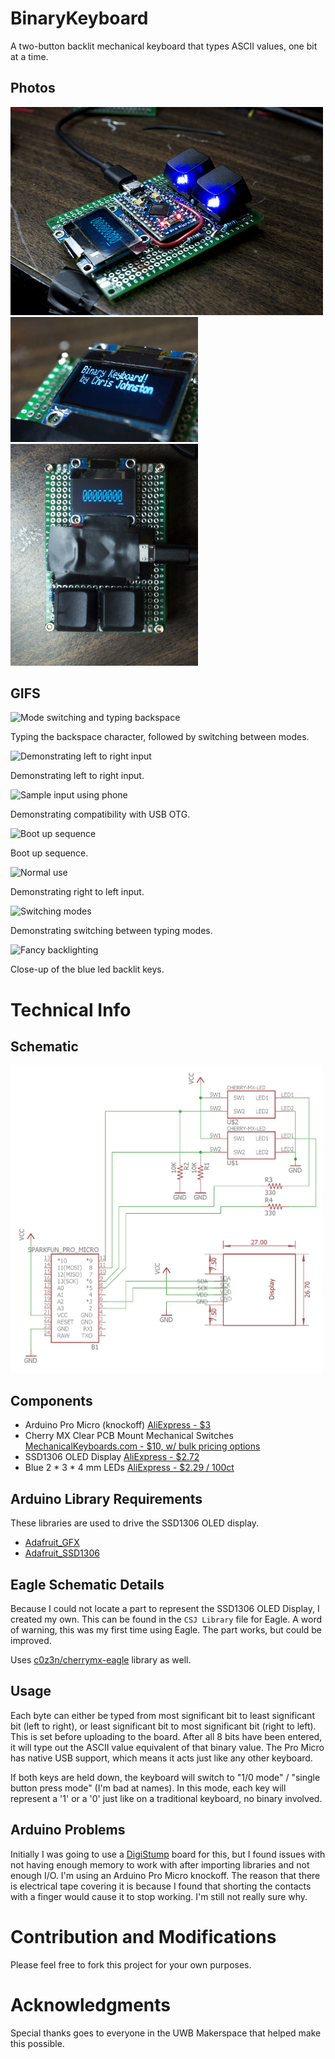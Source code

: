 # BinaryKeyboard
A two-button backlit mechanical keyboard that types ASCII values, one bit at a time.

## Photos

<img src="Images/binarykeyboard.jpg" alt="Photo of Binary Keyboard" Width="500" />
<img src="Images/screen.jpg" alt="Photo of Screen" Width="300" />
<img src="Images/topdown.jpg" alt="Top Down Photo" Width="300" />

## GIFS

<img src="https://thumbs.gfycat.com/ShamefulFlashyCuttlefish-size_restricted.gif" alt="Mode switching and typing backspace"/>

Typing the backspace character, followed by switching between modes.

<img src="https://thumbs.gfycat.com/LimpAnimatedAphid-size_restricted.gif" alt="Demonstrating left to right input"/>

Demonstrating left to right input.

<img src="https://thumbs.gfycat.com/RashGrizzledAardwolf-size_restricted.gif" alt="Sample input using phone"/>

Demonstrating compatibility with USB OTG.

<img src="https://thumbs.gfycat.com/FixedTangibleBluebottle-size_restricted.gif" alt="Boot up sequence"/>

Boot up sequence.

<img src="https://thumbs.gfycat.com/FaithfulThoseCrossbill-size_restricted.gif" alt="Normal use" />

Demonstrating right to left input.

<img src="https://thumbs.gfycat.com/LawfulSafeIndianrockpython-size_restricted.gif" alt="Switching modes" />

Demonstrating switching between typing modes.

<img src="https://thumbs.gfycat.com/InferiorShortIchidna-size_restricted.gif" alt="Fancy backlighting" />

Close-up of the blue led backlit keys.

# Technical Info

## Schematic
<img src="Schematic_small.png" alt="Image of Schematic" Width="500" />

## Components
- Arduino Pro Micro (knockoff) [AliExpress - $3](https://www.aliexpress.com/store/product/Free-Shipping-New-Pro-Micro-for-arduino-ATmega32U4-5V-16MHz-Module-with-2-row-pin-header/318950_1348800135.html)
- Cherry MX Clear PCB Mount Mechanical Switches [MechanicalKeyboards.com - $10, w/ bulk pricing options](https://mechanicalkeyboards.com/shop/index.php?l=product_detail&p=594)
- SSD1306 OLED Display [AliExpress - $2.72](https://www.aliexpress.com/item/Wholesale-0-96-inch-4pin-White-OLED-Module-SSD1306-Drive-IC-128-64-I2C-IIC-Communication/32658908775.html?ws_ab_test=searchweb0_0,searchweb201602_4_10152_10065_10151_10068_10130_10136_10137_10060_10138_10155_10062_10156_10154_10056_10055_10054_10059_10099_10103_10102_10096_10148_10147_10052_10053_10142_10107_10050_10051_10084_10083_10080_10082_10081_10178_10110_10111_10112_10113_10114_10181_10037_10078_10079_10077_10073_10070_10123_10124,searchweb201603_1,afswitch_1,ppcSwitch_3&btsid=055812c7-c728-4744-bd70-e33da76f8242&algo_expid=f8fb9ab1-cd07-4575-a544-a11a33f28421-2&algo_pvid=f8fb9ab1-cd07-4575-a544-a11a33f28421)
- Blue 2 * 3 * 4 mm LEDs [AliExpress - $2.29 / 100ct](https://www.aliexpress.com/item/EC-Buying-100pcs-2X3X4-LED-Blue-Transparent-DC-Rectangle-LED-Light-Emitting-Diode-2-3-4/32806132582.html?ws_ab_test=searchweb0_0,searchweb201602_4_10152_10065_10151_10068_10130_10136_10137_10060_10138_10155_10062_10156_10154_10056_10055_10054_10059_10099_10103_10102_10096_10148_10147_10052_10053_10142_10107_10050_10051_10084_10083_10080_10082_10081_10178_10110_10111_10112_10113_10114_10181_10037_10078_10079_10077_10073_10070_10123_10124,searchweb201603_1,afswitch_1,ppcSwitch_3&btsid=54ec29ec-c549-4d5f-a95b-290ab57c28c5&algo_expid=802203e6-7262-45b3-bbf0-e52533f80bf5-0&algo_pvid=802203e6-7262-45b3-bbf0-e52533f80bf5)

## Arduino Library Requirements
These libraries are used to drive the SSD1306 OLED display.
- [Adafruit_GFX](https://github.com/adafruit/Adafruit-GFX-Library)
- [Adafruit_SSD1306](https://github.com/adafruit/Adafruit_SSD1306)

## Eagle Schematic Details
Because I could not locate a part to represent the SSD1306 OLED Display, I created my own. This can be found in the 
`CSJ Library` file for Eagle. A word of warning, this was my first time using Eagle. The part works, but could be improved.

Uses [c0z3n/cherrymx-eagle](https://github.com/c0z3n/cherrymx-eagle/) library as well.

## Usage
Each byte can either be typed from most significant bit to least significant bit (left to right), or least significant bit to most significant bit (right to left). This is set before uploading to the board.
After all 8 bits have been entered, it will type out the ASCII value equivalent of that binary value. The Pro Micro has native USB support,
which means it acts just like any other keyboard.

If both keys are held down, the keyboard will switch to "1/0 mode" / "single button press mode" (I'm bad at names).
In this mode, each key will represent a '1' or a '0' just like on a traditional keyboard, no binary involved.

## Arduino Problems
Initially I was going to use a [DigiStump](http://digistump.com/products/1) board for this, but I found issues with not having enough memory to work with after importing libraries and not enough I/O. I'm using an Arduino Pro Micro knockoff. The reason that there is electrical tape covering it is because I found that shorting the contacts with a finger would cause it to stop working. I'm still not really sure why.

# Contribution and Modifications
Please feel free to fork this project for your own purposes.

# Acknowledgments
Special thanks goes to everyone in the UWB Makerspace that helped make this possible.
